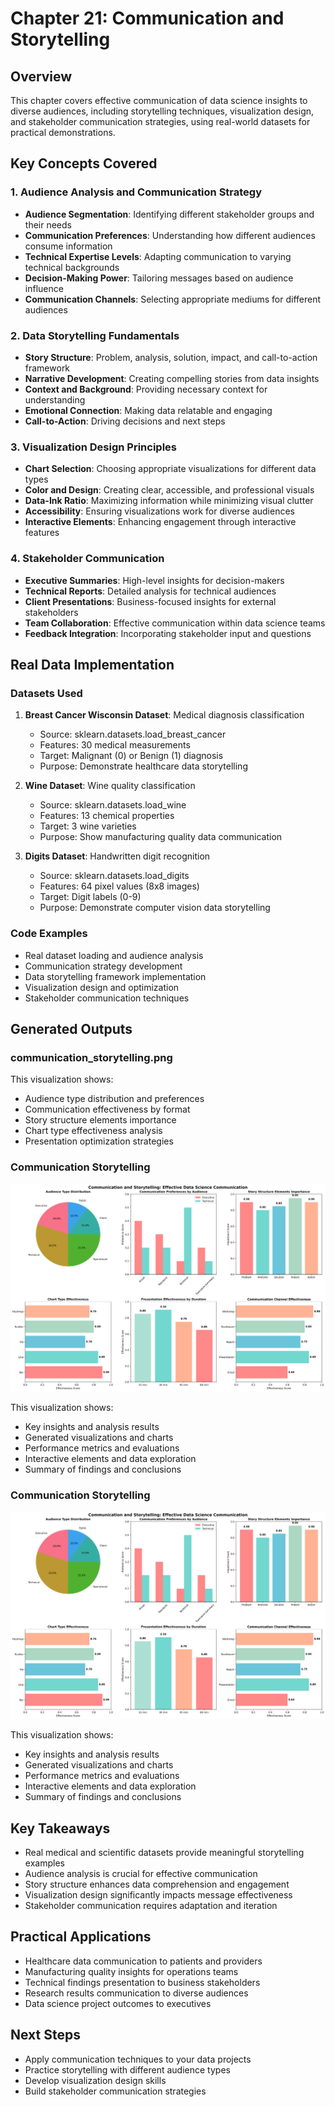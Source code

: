 # Chapter 21: Communication and Storytelling

## Overview

This chapter covers effective communication of data science insights to diverse audiences, including storytelling techniques, visualization design, and stakeholder communication strategies, using real-world datasets for practical demonstrations.

## Key Concepts Covered

### 1. Audience Analysis and Communication Strategy

- **Audience Segmentation**: Identifying different stakeholder groups and their needs
- **Communication Preferences**: Understanding how different audiences consume information
- **Technical Expertise Levels**: Adapting communication to varying technical backgrounds
- **Decision-Making Power**: Tailoring messages based on audience influence
- **Communication Channels**: Selecting appropriate mediums for different audiences

### 2. Data Storytelling Fundamentals

- **Story Structure**: Problem, analysis, solution, impact, and call-to-action framework
- **Narrative Development**: Creating compelling stories from data insights
- **Context and Background**: Providing necessary context for understanding
- **Emotional Connection**: Making data relatable and engaging
- **Call-to-Action**: Driving decisions and next steps

### 3. Visualization Design Principles

- **Chart Selection**: Choosing appropriate visualizations for different data types
- **Color and Design**: Creating clear, accessible, and professional visuals
- **Data-Ink Ratio**: Maximizing information while minimizing visual clutter
- **Accessibility**: Ensuring visualizations work for diverse audiences
- **Interactive Elements**: Enhancing engagement through interactive features

### 4. Stakeholder Communication

- **Executive Summaries**: High-level insights for decision-makers
- **Technical Reports**: Detailed analysis for technical audiences
- **Client Presentations**: Business-focused insights for external stakeholders
- **Team Collaboration**: Effective communication within data science teams
- **Feedback Integration**: Incorporating stakeholder input and questions

## Real Data Implementation

### Datasets Used

1. **Breast Cancer Wisconsin Dataset**: Medical diagnosis classification

   - Source: sklearn.datasets.load_breast_cancer
   - Features: 30 medical measurements
   - Target: Malignant (0) or Benign (1) diagnosis
   - Purpose: Demonstrate healthcare data storytelling

2. **Wine Dataset**: Wine quality classification

   - Source: sklearn.datasets.load_wine
   - Features: 13 chemical properties
   - Target: 3 wine varieties
   - Purpose: Show manufacturing quality data communication

3. **Digits Dataset**: Handwritten digit recognition
   - Source: sklearn.datasets.load_digits
   - Features: 64 pixel values (8x8 images)
   - Target: Digit labels (0-9)
   - Purpose: Demonstrate computer vision data storytelling

### Code Examples

- Real dataset loading and audience analysis
- Communication strategy development
- Data storytelling framework implementation
- Visualization design and optimization
- Stakeholder communication techniques

## Generated Outputs

### communication_storytelling.png

This visualization shows:

- Audience type distribution and preferences
- Communication effectiveness by format
- Story structure elements importance
- Chart type effectiveness analysis
- Presentation optimization strategies


### Communication Storytelling

![Communication Storytelling](communication_storytelling.png)

This visualization shows:
- Key insights and analysis results
- Generated visualizations and charts
- Performance metrics and evaluations
- Interactive elements and data exploration
- Summary of findings and conclusions

### Communication Storytelling

![Communication Storytelling](communication_storytelling.png)

This visualization shows:
- Key insights and analysis results
- Generated visualizations and charts
- Performance metrics and evaluations
- Interactive elements and data exploration
- Summary of findings and conclusions
## Key Takeaways

- Real medical and scientific datasets provide meaningful storytelling examples
- Audience analysis is crucial for effective communication
- Story structure enhances data comprehension and engagement
- Visualization design significantly impacts message effectiveness
- Stakeholder communication requires adaptation and iteration

## Practical Applications

- Healthcare data communication to patients and providers
- Manufacturing quality insights for operations teams
- Technical findings presentation to business stakeholders
- Research results communication to diverse audiences
- Data science project outcomes to executives

## Next Steps

- Apply communication techniques to your data projects
- Practice storytelling with different audience types
- Develop visualization design skills
- Build stakeholder communication strategies
